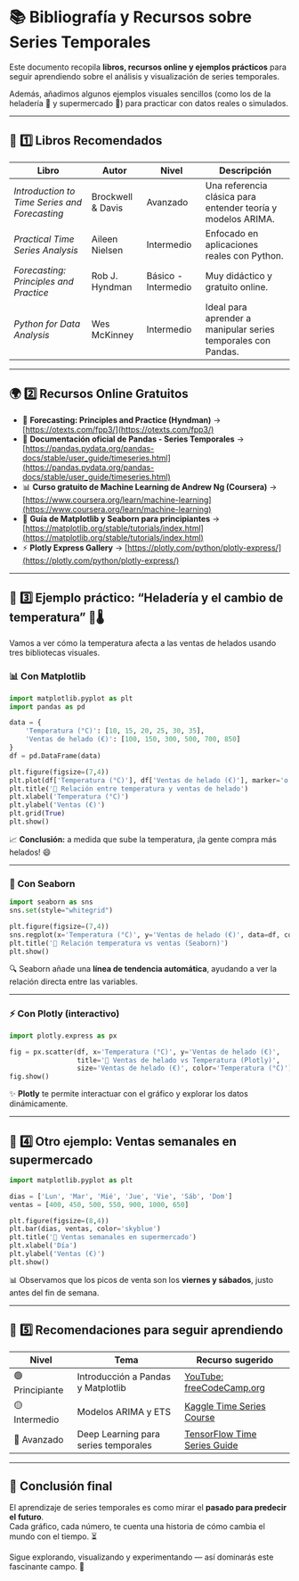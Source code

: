 # 📚 Bibliografía y Recursos sobre Series Temporales

Este documento recopila **libros, recursos online y ejemplos prácticos** para seguir aprendiendo sobre el análisis y visualización de series temporales.

Además, añadimos algunos ejemplos visuales sencillos (como los de la heladería 🍦 y supermercado 🛒) para practicar con datos reales o simulados.

---

## 📖 1️⃣ Libros Recomendados

| Libro | Autor | Nivel | Descripción |
|-------|--------|--------|--------------|
| *Introduction to Time Series and Forecasting* | Brockwell & Davis | Avanzado | Una referencia clásica para entender teoría y modelos ARIMA. |
| *Practical Time Series Analysis* | Aileen Nielsen | Intermedio | Enfocado en aplicaciones reales con Python. |
| *Forecasting: Principles and Practice* | Rob J. Hyndman | Básico - Intermedio | Muy didáctico y gratuito online. |
| *Python for Data Analysis* | Wes McKinney | Intermedio | Ideal para aprender a manipular series temporales con Pandas. |

---

## 🌍 2️⃣ Recursos Online Gratuitos

- 📘 **Forecasting: Principles and Practice (Hyndman)** → [https://otexts.com/fpp3/](https://otexts.com/fpp3/)
- 🧠 **Documentación oficial de Pandas - Series Temporales** → [https://pandas.pydata.org/pandas-docs/stable/user_guide/timeseries.html](https://pandas.pydata.org/pandas-docs/stable/user_guide/timeseries.html)
- 📊 **Curso gratuito de Machine Learning de Andrew Ng (Coursera)** → [https://www.coursera.org/learn/machine-learning](https://www.coursera.org/learn/machine-learning)
- 🐍 **Guía de Matplotlib y Seaborn para principiantes** → [https://matplotlib.org/stable/tutorials/index.html](https://matplotlib.org/stable/tutorials/index.html)
- ⚡ **Plotly Express Gallery** → [https://plotly.com/python/plotly-express/](https://plotly.com/python/plotly-express/)

---

## 🧪 3️⃣ Ejemplo práctico: “Heladería y el cambio de temperatura” 🍦🌡️

Vamos a ver cómo la temperatura afecta a las ventas de helados usando tres bibliotecas visuales.

### 📊 Con Matplotlib

```python
import matplotlib.pyplot as plt
import pandas as pd

data = {
    'Temperatura (°C)': [10, 15, 20, 25, 30, 35],
    'Ventas de helado (€)': [100, 150, 300, 500, 700, 850]
}
df = pd.DataFrame(data)

plt.figure(figsize=(7,4))
plt.plot(df['Temperatura (°C)'], df['Ventas de helado (€)'], marker='o', color='orange')
plt.title('🍦 Relación entre temperatura y ventas de helado')
plt.xlabel('Temperatura (°C)')
plt.ylabel('Ventas (€)')
plt.grid(True)
plt.show()
```

📈 **Conclusión:** a medida que sube la temperatura, ¡la gente compra más helados! 😄

---

### 🌈 Con Seaborn

```python
import seaborn as sns
sns.set(style="whitegrid")

plt.figure(figsize=(7,4))
sns.regplot(x='Temperatura (°C)', y='Ventas de helado (€)', data=df, color='coral')
plt.title('🍦 Relación temperatura vs ventas (Seaborn)')
plt.show()
```

🔍 Seaborn añade una **línea de tendencia automática**, ayudando a ver la relación directa entre las variables.

---

### ⚡ Con Plotly (interactivo)

```python
import plotly.express as px

fig = px.scatter(df, x='Temperatura (°C)', y='Ventas de helado (€)',
                 title='🍦 Ventas de helado vs Temperatura (Plotly)',
                 size='Ventas de helado (€)', color='Temperatura (°C)')
fig.show()
```

✨ **Plotly** te permite interactuar con el gráfico y explorar los datos dinámicamente.

---

## 🛒 4️⃣ Otro ejemplo: Ventas semanales en supermercado

```python
import matplotlib.pyplot as plt

dias = ['Lun', 'Mar', 'Mié', 'Jue', 'Vie', 'Sáb', 'Dom']
ventas = [400, 450, 500, 550, 900, 1000, 650]

plt.figure(figsize=(8,4))
plt.bar(dias, ventas, color='skyblue')
plt.title('🛒 Ventas semanales en supermercado')
plt.xlabel('Día')
plt.ylabel('Ventas (€)')
plt.show()
```

📊 Observamos que los picos de venta son los **viernes y sábados**, justo antes del fin de semana.

---

## 🧠 5️⃣ Recomendaciones para seguir aprendiendo

| Nivel | Tema | Recurso sugerido |
|--------|------|------------------|
| 🟢 Principiante | Introducción a Pandas y Matplotlib | [YouTube: freeCodeCamp.org](https://www.youtube.com/watch?v=vmEHCJofslg) |
| 🟡 Intermedio | Modelos ARIMA y ETS | [Kaggle Time Series Course](https://www.kaggle.com/learn/time-series) |
| 🔵 Avanzado | Deep Learning para series temporales | [TensorFlow Time Series Guide](https://www.tensorflow.org/tutorials/structured_data/time_series) |

---

## 🎯 Conclusión final

El aprendizaje de series temporales es como mirar el **pasado para predecir el futuro**.  
Cada gráfico, cada número, te cuenta una historia de cómo cambia el mundo con el tiempo. ⏳

Sigue explorando, visualizando y experimentando — así dominarás este fascinante campo. 🚀
